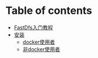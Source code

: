 # Table of contents

* [FastDfs入门教程](README.md)
* [安装](an-zhuang/README.md)
  * [docker使用者](an-zhuang/docker-shi-yong-zhe.md)
  * [非docker使用者](an-zhuang/fei-docker-shi-yong-zhe.md)

